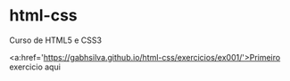 # html-css
 Curso de HTML5 e CSS3

<a:href='https://gabhsilva.github.io/html-css/exercicios/ex001/'>Primeiro exercicio aqui